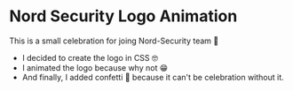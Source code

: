 # Nord Security Logo Animation
This is a small celebration for joing Nord-Security team 🎉 
- I decided to create the logo in CSS 🤓
- I animated the logo because why not 😁
- And finally, I added confetti 🎊 because it can't be celebration without it.
